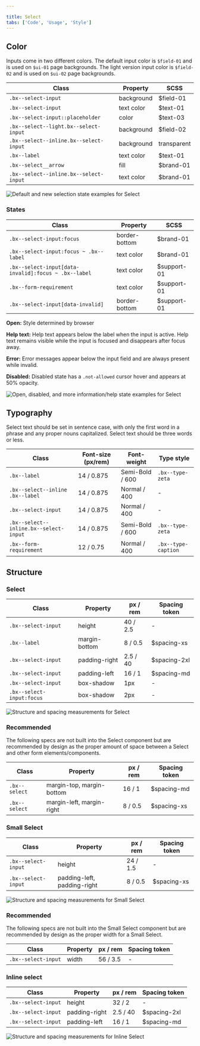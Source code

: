 ```yaml
---

title: Select
tabs: ['Code', 'Usage', 'Style']
---
```


## Color

Inputs come in two different colors. The default input color is `$field-01` and is used on `$ui-01` page backgrounds. The light version input color is `$field-02` and is used on `$ui-02` page backgrounds.

| Class                                  | Property   | SCSS        |
| -------------------------------------- | ---------- | ----------- |
| `.bx--select-input`                    | background | $field-01   |
| `.bx--select-input`                    | text color | $text-01    |
| `.bx--select-input::placeholder`       | color      | $text-03    |
| `.bx--select--light.bx--select-input`  | background | $field-02   |
| `.bx--select--inline.bx--select-input` | background | transparent |
| `.bx--label`                           | text color | $text-01    |
| `.bx--select__arrow`                   | fill       | $brand-01   |
| `.bx--select--inline.bx--select-input` | text color | $brand-01   |

<image-component fixed="default" caption="Examples of default and new selection Select states in $field-02 (right) and $field-01 (left)">

![Default and new selection state examples for Select](images/select-style-1.png)

</image-component>

### States

| Class                                                | Property      | SCSS        |
| ---------------------------------------------------- | ------------- | ----------- |
| `.bx--select-input:focus`                            | border-bottom | $brand-01   |
| `.bx--select-input:focus ~ .bx--label`               | text color    | $brand-01   |
| `.bx--select-input[data-invalid]:focus ~ .bx--label` | text color    | $support-01 |
| `.bx--form-requirement`                              | text color    | $support-01 |
| `.bx--select-input[data-invalid]`                    | border-bottom | $support-01 |

**Open:** Style determined by browser

**Help text:** Help text appears below the label when the input is active. Help text remains visible while the input is focused and disappears after focus away.

**Error:** Error messages appear below the input field and are always present while invalid.

**Disabled:** Disabled state has a `.not-allowed` cursor hover and appears at 50% opacity.

<image-component fixed="default" caption="Examples of open, disabled, and help Select states">

![Open, disabled, and more information/help state examples for Select](images/select-style-3.png)

</image-component>

## Typography

Select text should be set in sentence case, with only the first word in a phrase and any proper nouns capitalized. Select text should be three words or less.

| Class                                  | Font-size (px/rem) | Font-weight     | Type style          |
| -------------------------------------- | ------------------ | --------------- | ------------------- |
| `.bx--label`                           | 14 / 0.875         | Semi-Bold / 600 | `.bx--type-zeta`    |
| `.bx--select--inline .bx--label`       | 14 / 0.875         | Normal / 400    | -                   |
| `.bx--select-input`                    | 14 / 0.875         | Normal / 400    | -                   |
| `.bx--select--inline.bx--select-input` | 14 / 0.875         | Semi-Bold / 600 | `.bx--type-zeta`    |
| `.bx--form-requirement`                | 12 / 0.75          | Normal / 400    | `.bx--type-caption` |

## Structure

### Select

| Class                     | Property      | px / rem | Spacing token |
| ------------------------- | ------------- | -------- | ------------- |
| `.bx--select-input`       | height        | 40 / 2.5 | -             |
| `.bx--label`              | margin-bottom | 8 / 0.5  | $spacing-xs   |
| `.bx--select-input`       | padding-right | 2.5 / 40 | $spacing-2xl  |
| `.bx--select-input`       | padding-left  | 16 / 1   | $spacing-md   |
| `.bx--select-input`       | box-shadow    | 1px      | -             |
| `.bx--select-input:focus` | box-shadow    | 2px      | -             |

<image-component fixed="default" caption="Structure and spacing measurements for Select | px / rem">

![Structure and spacing measurements for Select](images/select-style-2.png)

</image-component>

### Recommended

The following specs are not built into the Select component but are recommended by design as the proper amount of space between a Select and other form elements/components.

| Class         | Property                  | px / rem | Spacing token |
| ------------- | ------------------------- | -------- | ------------- |
| `.bx--select` | margin-top, margin-bottom | 16 / 1   | $spacing-md   |
| `.bx--select` | margin-left, margin-right | 8 / 0.5  | $spacing-xs   |

### Small Select

| Class               | Property                    | px / rem | Spacing token |
| ------------------- | --------------------------- | -------- | ------------- |
| `.bx--select-input` | height                      | 24 / 1.5 | -             |
| `.bx--select-input` | padding-left, padding-right | 8 / 0.5  | $spacing-xs   |

<image-component fixed="default" caption="Structure and spacing measurements for Small Select | px / rem & examples of open and disabled Small Select states">

![Structure and spacing measurements for Small Select](images/select-style-4.png)

</image-component>

### Recommended

The following specs are not built into the Small Select component but are recommended by design as the proper width for a Small Select.

| Class               | Property | px / rem | Spacing token |
| ------------------- | -------- | -------- | ------------- |
| `.bx--select-input` | width    | 56 / 3.5 | -             |

### Inline select

| Class               | Property      | px / rem | Spacing token |
| ------------------- | ------------- | -------- | ------------- |
| `.bx--select-input` | height        | 32 / 2   | -             |
| `.bx--select-input` | padding-right | 2.5 / 40 | $spacing-2xl  |
| `.bx--select-input` | padding-left  | 16 / 1   | $spacing-md   |

<image-component fixed="default" caption="Structure and spacing measurements for Inline Select (focused) | px / rem">

![Structure and spacing measurements for Inline Select](images/select-style-6.png)

</image-component>
